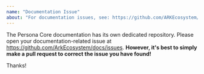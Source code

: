 ```yaml
---
name: "Documentation Issue"
about: "For documentation issues, see: https://github.com/ARKEcosystem/docs/issues"
---
```


The Persona Core documentation has its own dedicated repository. Please open your documentation-related issue at https://github.com/ArkEcosystem/docs/issues. **However, it's best to simply make a pull request to correct the issue you have found!**

Thanks!
